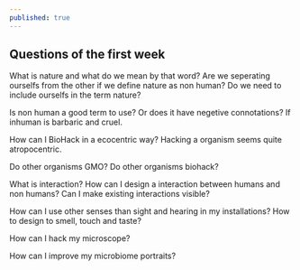 ```yaml
---
published: true
---
```

## Questions of the first week

What is nature and what do we mean by that word?
Are we seperating ourselfs from the other if we define nature as non human? 
Do we need to include ourselfs in the term nature?

Is non human a good term to use? Or does it have negetive connotations? If inhuman is barbaric and cruel.

How can I BioHack in a ecocentric way? Hacking a organism seems quite atropocentric.

Do other organisms GMO? 
Do other organisms biohack?

What is interaction?
How can I design a interaction between humans and non humans?
Can I make existing interactions visible?

How can I use other senses than sight and hearing in my installations? How to design to smell, touch and taste?

How can I hack my microscope?

How can I improve my microbiome portraits?
